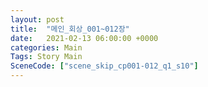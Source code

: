 ```yaml
---
layout: post
title:  "메인_회상_001~012장"
date:   2021-02-13 06:00:00 +0000
categories: Main
Tags: Story Main
SceneCode: ["scene_skip_cp001-012_q1_s10"]
---
```

